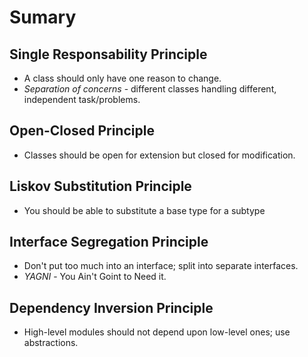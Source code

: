 # Sumary

## Single Responsability Principle

-   A class should only have one reason to change.
-   _Separation of concerns_ - different classes handling different, independent task/problems.

## Open-Closed Principle

-   Classes should be open for extension but closed for modification.

## Liskov Substitution Principle

-   You should be able to substitute a base type for a subtype

## Interface Segregation Principle

-   Don't put too much into an interface; split into separate interfaces.
-   _YAGNI_ - You Ain't Goint to Need it.

## Dependency Inversion Principle

-   High-level modules should not depend upon low-level ones; use abstractions.
